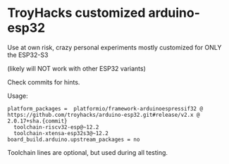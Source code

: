 # TroyHacks customized arduino-esp32

Use at own risk, crazy personal experiments mostly customized for ONLY the ESP32-S3

(likely will NOT work with other ESP32 variants)

Check commits for hints.

Usage:

```
platform_packages =  platformio/framework-arduinoespressif32 @ https://github.com/troyhacks/arduino-esp32.git#release/v2.x @ 2.0.17+sha.{commit}
  toolchain-riscv32-esp@~12.2
  toolchain-xtensa-esp32s3@~12.2
board_build.arduino.upstream_packages = no
```

Toolchain lines are optional, but used during all testing.
